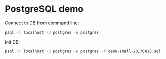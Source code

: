 # PostgreSQL demo

Connect to DB from command line:
```bash
psql -h localhost -U postgres -W postgres
```

Init DB:
```bash
psql -h localhost -U postgres -W postgres -f demo-small-20170815.sql
```